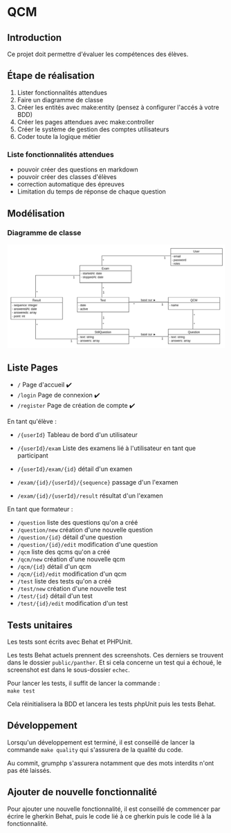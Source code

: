 # QCM

## Introduction

Ce projet doit permettre d'évaluer les compétences des élèves.

## Étape de réalisation

1. Lister fonctionnalités attendues
1. Faire un diagramme de classe
1. Créer les entités avec make:entity (pensez à configurer l'accés à votre BDD)
1. Créer les pages attendues avec make:controller
1. Créer le système de gestion des comptes utilisateurs
1. Coder toute la logique métier

### Liste fonctionnalités attendues

* pouvoir créer des questions en markdown
* pouvoir créer des classes d'élèves
* correction automatique des épreuves
* Limitation du temps de réponse de chaque question

## Modélisation

### Diagramme de classe

![](resources/diagramme_classe.png)

## Liste Pages

* `/` Page d'accueil ✔️
* `/login` Page de connexion ✔️
* `/register` Page de création de compte ✔️

En tant qu'élève :  
* `/{userId}` Tableau de bord d'un utilisateur
* `/{userId}/exam` Liste des examens lié à l'utilisateur en tant que participant
* `/{userId}/exam/{id}` détail d'un examen  
  
* `/exam/{id}/{userId}/{sequence}` passage d'un l'examen
* `/exam/{id}/{userId}/result` résultat d'un l'examen

En tant que formateur :  
* `/question` liste des questions qu'on a créé
* `/question/new` création d'une nouvelle question
* `/question/{id}` détail d'une question
* `/question/{id}/edit` modification d'une question
* `/qcm` liste des qcms qu'on a créé
* `/qcm/new` création d'une nouvelle qcm
* `/qcm/{id}` détail d'un qcm
* `/qcm/{id}/edit` modification d'un qcm
* `/test` liste des tests qu'on a créé
* `/test/new` création d'une nouvelle test
* `/test/{id}` détail d'un test
* `/test/{id}/edit` modification d'un test

## Tests unitaires

Les tests sont écrits avec Behat et PHPUnit.

Les tests Behat actuels prennent des screenshots. Ces derniers se trouvent dans le dossier `public/panther`. Et si cela concerne un test qui a échoué, le screenshot est dans le sous-dossier `echec`.

Pour lancer les tests, il suffit de lancer la commande :  
`make test`  

Cela réinitialisera la BDD et lancera les tests phpUnit puis les tests Behat.

## Développement

Lorsqu'un développement est terminé, il est conseillé de lancer la commande `make quality` qui s'assurera de la qualité du code.

Au commit, grumphp s'assurera notamment que des mots interdits n'ont pas été laissés.

## Ajouter de nouvelle fonctionnalité

Pour ajouter une nouvelle fonctionnalité, il est conseillé de commencer par écrire le gherkin Behat, puis le code lié à ce gherkin puis le code lié à la fonctionnalité.
